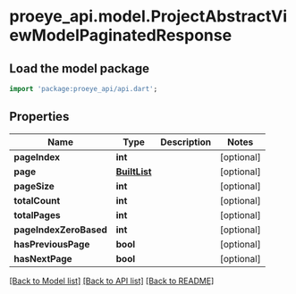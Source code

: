 # proeye_api.model.ProjectAbstractViewModelPaginatedResponse

## Load the model package
```dart
import 'package:proeye_api/api.dart';
```

## Properties
Name | Type | Description | Notes
------------ | ------------- | ------------- | -------------
**pageIndex** | **int** |  | [optional] 
**page** | [**BuiltList<ProjectAbstractViewModel>**](ProjectAbstractViewModel.md) |  | [optional] 
**pageSize** | **int** |  | [optional] 
**totalCount** | **int** |  | [optional] 
**totalPages** | **int** |  | [optional] 
**pageIndexZeroBased** | **int** |  | [optional] 
**hasPreviousPage** | **bool** |  | [optional] 
**hasNextPage** | **bool** |  | [optional] 

[[Back to Model list]](../README.md#documentation-for-models) [[Back to API list]](../README.md#documentation-for-api-endpoints) [[Back to README]](../README.md)


